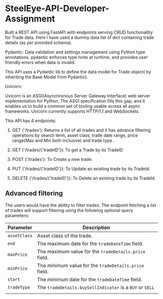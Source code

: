 # SteelEye-API-Developer-Assignment

Built a REST API using FastAPI with endpoints serving CRUD functionallity for Trade data. 
Here I have used a dummy data list of dict containing trade details (as per provided schema). 

Pydantic: 
Data validation and settings management using Python type annotations.
pydantic enforces type hints at runtime, and provides user friendly errors when data is invalid.

This API uses a Pydantic lib to define the data model for Trade object( by inheriting the Base Model from Pydantic).

Uvicorn:

Uvicorn is an ASGI(Asynchronous Server Gateway Interface) web server implementation for Python.
The ASGI specification fills this gap, and it enables us to build a common set of tooling usable across all async frameworks.
Uvicorn currently supports HTTP/1.1 and WebSockets.

This API has 4 endpoints:

1. GET ('/trades'): Returns a list of all trades and it has advance filtering operations by search term, asset class, trade date range, price range(Max and Min both inclusive) and trade type .

2. GET ('/trades/{'tradeID'}): To get a Trade by its TradeID

3. POST ('/trades'): To Create a new trade.

4. PUT ('/trades/{'tradeID'}): To Update an existing trade by its TradeId.

5. DELETE ('/trades/{'tradeID'}): To Delete an existing trade by its TradeId.

## Advanced filtering
<p>The users would have the ability to filter trades. The endpoint fetching a list of trades will support filtering using the following optional query parameters:</p>

<table role="table">
<thead>
<tr>
<th>Parameter</th>
<th>Description</th>
</tr>
</thead>
<tbody>
<tr>
<td><code>assetClass</code></td>
<td>Asset class of the trade.</td>
</tr>
<tr>
<td><code>end</code></td>
<td>The maximum date for the <code>tradeDateTime</code> field.</td>
</tr>
<tr>
<td><code>maxPrice</code></td>
<td>The maximum value for the <code>tradeDetails.price</code> field.</td>
</tr>
<tr>
<td><code>minPrice</code></td>
<td>The minimum value for the <code>tradeDetails.price</code> field.</td>
</tr>
<tr>
<td><code>start</code></td>
<td>The minimum date for the <code>tradeDateTime</code> field.</td>
</tr>
<tr>
<td><code>tradeType</code></td>
<td>The <code>tradeDetails.buySellIndicator</code> is a <code>BUY</code> or <code>SELL</code>
</td>
</tr>
<tr>
<td></td>
<td></td>
</tr>
</tbody>
</table>
